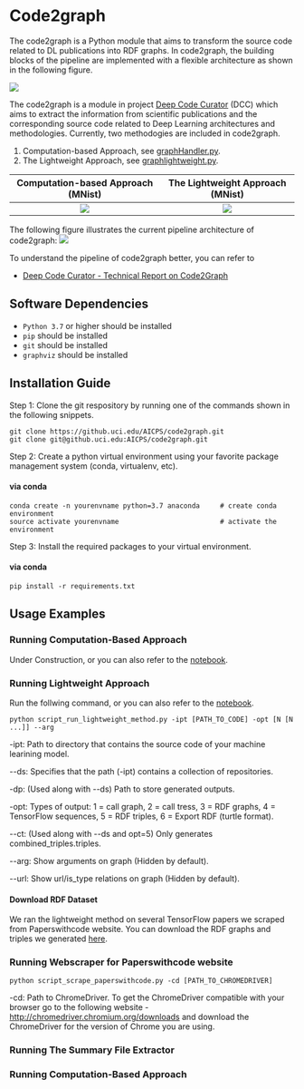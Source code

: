 # Code2graph

The code2graph is a Python module that aims to transform the source code related to DL publications into RDF graphs. In code2graph, the building blocks of the pipeline are implemented with a flexible architecture as shown in the following figure. 

![](https://github.com/louisccc/DCC/blob/master/src/code2graph/figs/architecture.jpg?raw=true)

The code2graph is a module in project [Deep Code Curator](https://github.com/deepcurator/DCC) (DCC) which aims to extract the information from scientific publications and the corresponding source code related to Deep Learning architectures and methodologies.
Currently, two methodogies are included in code2graph. 
1. Computation-based Approach, see [graphHandler.py](https://github.uci.edu/AICPS/code2graph/blob/master/core/graphHandler.py).
2. The Lightweight Approach, see [graphlightweight.py](https://github.uci.edu/AICPS/code2graph/blob/master/core/graphlightweight.py).

Computation-based Approach (MNist) |  The Lightweight Approach (MNist)
:-------------------------:|:-------------------------:
![](https://github.com/louisccc/DCC/blob/master/src/code2graph/figs/Sample_Output_0.png?raw=true) | ![](https://github.com/louisccc/DCC/blob/master/src/code2graph/figs/Sample_Output_1_.png?raw=true)

The following figure illustrates the current pipeline architecture of code2graph:
![](https://github.uci.edu/AICPS/code2graph/blob/master/figs/architecture.jpg?raw=true)

To understand the pipeline of code2graph better, you can refer to 
- [Deep Code Curator - Technical Report on Code2Graph](http://cecs.uci.edu/files/2019/05/TR-19-01.pdf)

## Software Dependencies

* `Python 3.7` or higher should be installed
* `pip` should be installed
* `git` should be installed
* `graphviz` should be installed

## Installation Guide

Step 1: Clone the git respository by running one of the commands shown in the following snippets.

```shell
git clone https://github.uci.edu/AICPS/code2graph.git
git clone git@github.uci.edu:AICPS/code2graph.git
```

Step 2: Create  a python virtual environment using your favorite package management system (conda, virtualenv, etc).

#### via conda

```shell
conda create -n yourenvname python=3.7 anaconda     # create conda environment 
source activate yourenvname                         # activate the environment
```

Step 3: Install the required packages to your virtual environment.

#### via conda
```shell
pip install -r requirements.txt
```

## Usage Examples
### Running Computation-Based Approach
Under Construction, or you can also refer to the [notebook](testScript/computational_graph_based.ipynb).

### Running Lightweight Approach
Run the follwing command, or you can also refer to the [notebook](testScript/light_weight.ipynb).

```shell
python script_run_lightweight_method.py -ipt [PATH_TO_CODE] -opt [N [N ...]] --arg
```
-ipt: Path to directory that contains the source code of your machine learining model.

--ds: Specifies that the path (-ipt) contains a collection of repositories.

-dp: (Used along with --ds) Path to store generated outputs. 

-opt: Types of output: 1 = call graph, 2 = call tress, 3 = RDF graphs, 4 = TensorFlow sequences, 5 = RDF triples, 6 = Export RDF (turtle format).

--ct: (Used along with --ds and opt=5) Only generates combined_triples.triples.

--arg: Show arguments on graph (Hidden by default).

--url: Show url/is_type relations on graph (Hidden by default).

#### Download RDF Dataset

We ran the lightweight method on several TensorFlow papers we scraped from Paperswithcode website. You can download the RDF graphs and triples we generated [here](https://osf.io/zrusg/?view_only=f6ed10613af94c6d8050796a30f1568b).

### Running Webscraper for Paperswithcode website

```shell
python script_scrape_paperswithcode.py -cd [PATH_TO_CHROMEDRIVER]
```

-cd: Path to ChromeDriver. To get the ChromeDriver compatible with your browser go to the following website - http://chromedriver.chromium.org/downloads and download the ChromeDriver for the version of Chrome you are using. 

### Running The Summary File Extractor
### Running Computation-Based Approach
